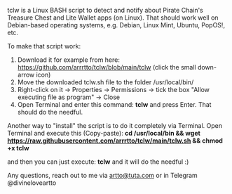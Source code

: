 tclw is a Linux BASH script to detect and notify about Pirate Chain's Treasure Chest and Lite Wallet apps (on Linux). That should work well on Debian-based operating systems, e.g. Debian, Linux Mint, Ubuntu, PopOS!, etc.

To make that script work:
1. Download it for example from here: https://github.com/arrrtto/tclw/blob/main/tclw
(click the small down-arrow icon)
2. Move the downloaded tclw.sh file to the folder /usr/local/bin/
3. Right-click on it -> Properties -> Permissions -> tick the box "Allow executing file as program" -> Close
4. Open Terminal and enter this command: **tclw**
and press Enter. That should do the needful.


Another way to "install" the script is to do it completely via Terminal.
Open Terminal and execute this (Copy-paste):
**cd /usr/local/bin && wget https://raw.githubusercontent.com/arrrtto/tclw/main/tclw.sh && chmod +x tclw**

and then you can just execute: **tclw**
and it will do the needful :)

Any questions, reach out to me via artto@tuta.com or in Telegram @divineloveartto
